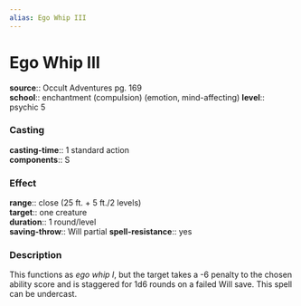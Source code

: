 ```yaml
---
alias: Ego Whip III
---
```


# Ego Whip III 

**source**:: Occult Adventures pg. 169  
**school**:: enchantment (compulsion) (emotion, mind-affecting)
**level**:: psychic 5

### Casting 

**casting-time**:: 1 standard action  
**components**:: S

### Effect 

**range**:: close (25 ft. + 5 ft./2 levels)  
**target**:: one creature  
**duration**:: 1 round/level  
**saving-throw**:: Will partial
**spell-resistance**:: yes

### Description 

This functions as *ego whip I*, but the target takes a -6 penalty to the chosen ability score and is staggered for 1d6 rounds on a failed Will save. This spell can be undercast.

